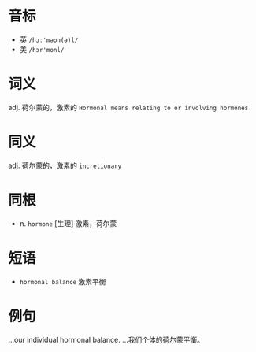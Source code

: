 # 音标

- 英 `/hɔː'məʊn(ə)l/`
- 美 `/hɔr'monl/`

# 词义

adj. 荷尔蒙的，激素的
`Hormonal means relating to or involving hormones`

# 同义

adj. 荷尔蒙的，激素的
`incretionary`

# 同根

- n. `hormone` [生理] 激素，荷尔蒙

# 短语

- `hormonal balance` 激素平衡

# 例句

...our individual hormonal balance.
…我们个体的荷尔蒙平衡。


